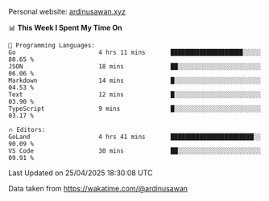 Personal website: [ardinusawan.xyz](https://ardinusawan.xyz)

<!--START_SECTION:waka-->
📊 **This Week I Spent My Time On** 

```text
💬 Programming Languages: 
Go                       4 hrs 11 mins       ████████████████████░░░░░   80.65 % 
JSON                     18 mins             ██░░░░░░░░░░░░░░░░░░░░░░░   06.06 % 
Markdown                 14 mins             █░░░░░░░░░░░░░░░░░░░░░░░░   04.53 % 
Text                     12 mins             █░░░░░░░░░░░░░░░░░░░░░░░░   03.90 % 
TypeScript               9 mins              █░░░░░░░░░░░░░░░░░░░░░░░░   03.17 % 

🔥 Editors: 
GoLand                   4 hrs 41 mins       ███████████████████████░░   90.09 % 
VS Code                  30 mins             ██░░░░░░░░░░░░░░░░░░░░░░░   09.91 % 
```


 Last Updated on 25/04/2025 18:30:08 UTC
<!--END_SECTION:waka-->
Data taken from https://wakatime.com/@ardinusawan
